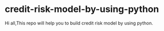 # credit-risk-model-by-using-python
Hi all,This repo will help you to build credit risk model by using python.
